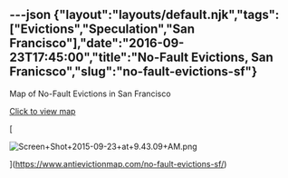 ---json
{"layout":"layouts/default.njk","tags":["Evictions","Speculation","San Francisco"],"date":"2016-09-23T17:45:00","title":"No-Fault Evictions, San Franicsco","slug":"no-fault-evictions-sf"}
---

Map of No-Fault Evictions in San Francisco

[Click to view map](https://www.antievictionmap.com/no-fault-evictions-sf/)

[

![Screen+Shot+2015-09-23+at+9.43.09+AM.png](https://images.squarespace-cdn.com/content/v1/52b7d7a6e4b0b3e376ac8ea2/1514141104767-FEZKGFVVVMFP5LGHSWAB/ke17ZwdGBToddI8pDm48kGbxboAXSO9tBqemhekR5h9Zw-zPPgdn4jUwVcJE1ZvWQUxwkmyExglNqGp0IvTJZamWLI2zvYWH8K3-s_4yszcp2ryTI0HqTOaaUohrI8PIju77uq6Hi6QfniLr1aNpwWBvu4VJ6B_mfR01dcG62i4/Screen%2BShot%2B2015-09-23%2Bat%2B9.43.09%2BAM.png)

](https://www.antievictionmap.com/no-fault-evictions-sf/)